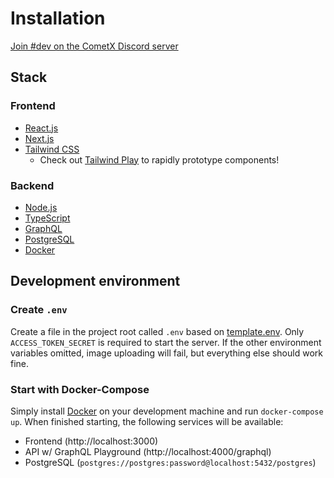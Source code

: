 # Installation
[Join #dev on the CometX Discord server](https://discord.gg/7Ch6Yde)

## Stack
### Frontend
* [React.js](https://reactjs.org/)
* [Next.js](https://nextjs.org/)
* [Tailwind CSS](https://tailwindcss.com/)
  * Check out [Tailwind Play](https://play.tailwindcss.com/) to rapidly prototype components!

### Backend
* [Node.js](https://nodejs.org/en/)
* [TypeScript](https://www.typescriptlang.org/)
* [GraphQL](https://graphql.org/)
* [PostgreSQL](https://www.postgresql.org/)
* [Docker](https://www.docker.com/)

## Development environment

### Create `.env`
Create a file in the project root called `.env` based on [template.env](./template.env). Only `ACCESS_TOKEN_SECRET` is required to start the server.
If the other environment variables omitted, image uploading will fail, but everything else should work fine.

### Start with Docker-Compose
Simply install [Docker](https://www.docker.com/) on your development machine and run `docker-compose up`.
When finished starting, the following services will be available:
* Frontend (http://localhost:3000)
* API w/ GraphQL Playground (http://localhost:4000/graphql)
* PostgreSQL (`postgres://postgres:password@localhost:5432/postgres`)



